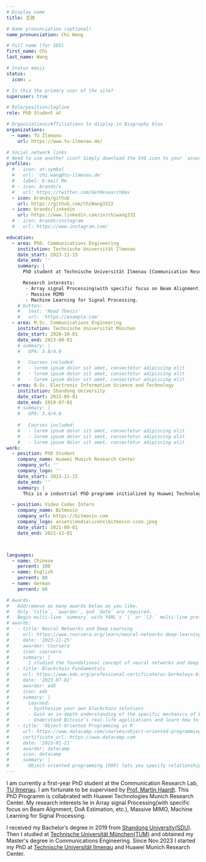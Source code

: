 ```yaml
---
# Display name
title: 王驰

# Name pronunciation (optional)
name_pronunciation: Chi Wang

# Full name (for SEO)
first_name: Chi
last_name: Wang

# Status emoji
status:
  icon: ☕️

# Is this the primary user of the site?
superuser: true

# Role/position/tagline
role: PhD Student at

# Organizations/Affiliations to display in Biography blox
organizations:
  - name: TU Ilemanu
    url: https://www.tu-ilmenau.de/

# Social network links
# Need to use another icon? Simply download the SVG icon to your `assets/media/icons/` folder.
profiles:
  # - icon: at-symbol
  #   url: 'chi.wang@tu-ilmenau.de'
  #   label: E-mail Me
  # - icon: brands/x
  #   url: https://twitter.com/GetResearchDev
  - icon: brands/github
    url: https://github.com/ChiWang3322
  - icon: brands/linkedin
    url: https://www.linkedin.com/in/chiwang332
  # - icon: brands/instagram
  #   url: https://www.instagram.com/

education:
  - area: PhD. Communications Engineering
    institution: Technische Universität Ilmenau
    date_start: 2023-11-15
    date_end: ''
    summary: |
      PhD student at Technische Universität Ilmenau [Communication Research Lab](https://www.tu-ilmenau.de/en/university/departments/department-of-electrical-engineering-and-information-technology/profile/institutes-and-groups/communications-research-laboratory), advised by [Prof. Martin Haardt](https://www.tu-ilmenau.de/universitaet/fakultaeten/fakultaet-elektrotechnik-und-informationstechnik/profil/institute-und-fachgebiete/fachgebiet-nachrichtentechnik/martin-haardt). 

      Research interests:
       - Array signal Processing(with specific focus on Beam Alignment, DoA Estimation, etc.) 
       - Massive MIMO
       - Machine Learning for Signal Processing.
    # button:
    #   text: 'Read Thesis'
    #   url: 'https://example.com'
  - area: M.Sc. Communications Engineering
    institution: Technische Universität München
    date_start: 2020-10-01
    date_end: 2023-08-01
    # summary: |
    #   GPA: 3.8/4.0

    #   Courses included:
    #   - lorem ipsum dolor sit amet, consectetur adipiscing elit
    #   - lorem ipsum dolor sit amet, consectetur adipiscing elit
    #   - lorem ipsum dolor sit amet, consectetur adipiscing elit
  - area: B.Sc. Electronic Information Science and Technology
    institution: Shandong University
    date_start: 2015-09-01
    date_end: 2019-07-01
    # summary: |
    #   GPA: 3.4/4.0
      
    #   Courses included:
    #   - lorem ipsum dolor sit amet, consectetur adipiscing elit
    #   - lorem ipsum dolor sit amet, consectetur adipiscing elit
    #   - lorem ipsum dolor sit amet, consectetur adipiscing elit
work:
  - position: PhD Student
    company_name: Huawei Munich Research Center
    company_url: ''
    company_logo: ''
    date_start: 2023-11-15
    date_end: ''
    summary: | 
      This is a industrial PhD programm initialized by Huawei Technologies and TU Ilmenau

  - position: Video Codec Intern
    company_name: Bitmovin
    company_url: https://bitmovin.com
    company_logo: assets\media\icons\bitmovin-icon.jpeg
    date_start: 2021-08-01
    date_end: 2021-11-01



languages:
  - name: Chinese
    percent: 100
  - name: English
    percent: 88
  - name: German
    percent: 66

# Awards.
#   Add/remove as many awards below as you like.
#   Only `title`, `awarder`, and `date` are required.
#   Begin multi-line `summary` with YAML's `|` or `|2-` multi-line prefix and indent 2 spaces below.
# awards:
#   - title: Neural Networks and Deep Learning
#     url: https://www.coursera.org/learn/neural-networks-deep-learning
#     date: '2023-11-25'
#     awarder: Coursera
#     icon: coursera
#     summary: |
#       I studied the foundational concept of neural networks and deep learning. By the end, I was familiar with the significant technological trends driving the rise of deep learning; build, train, and apply fully connected deep neural networks; implement efficient (vectorized) neural networks; identify key parameters in a neural network’s architecture; and apply deep learning to your own applications.
#   - title: Blockchain Fundamentals
#     url: https://www.edx.org/professional-certificate/uc-berkeleyx-blockchain-fundamentals
#     date: '2023-07-01'
#     awarder: edX
#     icon: edx
#     summary: |
#       Learned:
#       - Synthesize your own blockchain solutions
#       - Gain an in-depth understanding of the specific mechanics of Bitcoin
#       - Understand Bitcoin’s real-life applications and learn how to attack and destroy Bitcoin, Ethereum, smart contracts and Dapps, and alternatives to Bitcoin’s Proof-of-Work consensus algorithm
#   - title: 'Object-Oriented Programming in R'
#     url: https://www.datacamp.com/courses/object-oriented-programming-with-s3-and-r6-in-r
#     certificate_url: https://www.datacamp.com
#     date: '2023-01-21'
#     awarder: datacamp
#     icon: datacamp
#     summary: |
#       Object-oriented programming (OOP) lets you specify relationships between functions and the objects that they can act on, helping you manage complexity in your code. This is an intermediate level course, providing an introduction to OOP, using the S3 and R6 systems. S3 is a great day-to-day R programming tool that simplifies some of the functions that you write. R6 is especially useful for industry-specific analyses, working with web APIs, and building GUIs.
---
```


I am currently a first-year PhD student at the Communication Research Lab, [TU Ilmenau](https://www.tu-ilmenau.de). I am fortunate to be supervised by [Prof. Martin Haardt](https://www.tu-ilmenau.de/universitaet/fakultaeten/fakultaet-elektrotechnik-und-informationstechnik/profil/institute-und-fachgebiete/fachgebiet-nachrichtentechnik/martin-haardt). This PhD Programm is collabrated with Huawei Technologies Munich Research Center. My research interests lie in Array signal Processing(with specific focus on Beam Alignment, DoA Estimation, etc.), Massive MIMO, Machine Learning for Signal Processing.

I received my Bachelor’s degree in 2019 from [Shandong University(SDU)](https://www.sdu.edu.cn/). Then I studied at [Technische Universität München(TUM)](https://www.tum.de) and obtained my Master's degree in Communications Engineering. Since Nov.2023 I started my PhD at [Technische Universität Ilmenau](https://www.tu-ilmenau.de) and Huawei Munich Research Center.

